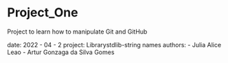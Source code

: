 # Project_One
Project to learn how to manipulate Git and GitHub 

date: 2022 - 04 - 2
project: Librarystdlib-string
names authors:
	- Julia Alice Leao
	- Artur Gonzaga da Silva Gomes

